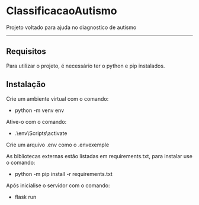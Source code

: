 # ClassificacaoAutismo
Projeto voltado para ajuda no diagnostico de autismo

---

## Requisitos
Para utilizar o projeto, é necessário ter o python e pip instalados.

## Instalação
Crie um ambiente virtual com o comando:

* python -m venv env

Ative-o com o comando:

* .\env\Scripts\activate

Crie um arquivo .env como o .envexemple


As bibliotecas externas estão listadas em requirements.txt, para instalar use o comando:

* python -m pip install -r requirements.txt

Após inicialise o servidor com o comando:

* flask run